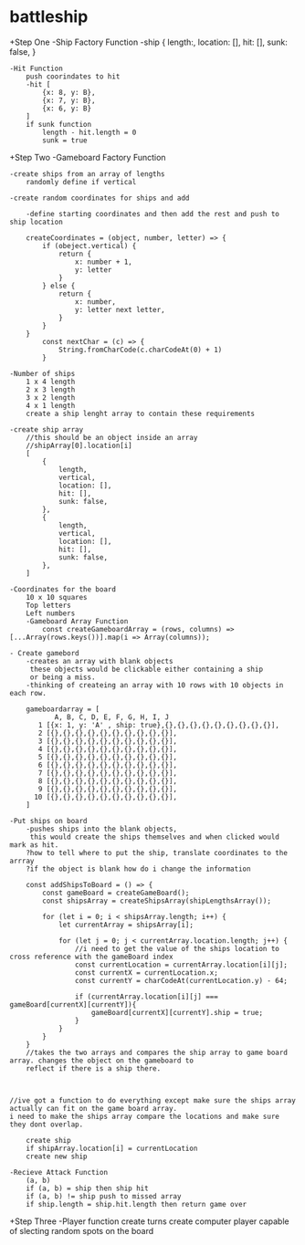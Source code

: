 # battleship

+Step One
-Ship Factory Function
    -ship {
        length:,
        location: [],
        hit: [],
        sunk: false,
    }

    -Hit Function
        push coorindates to hit
        -hit [
            {x: 8, y: B},
            {x: 7, y: B},
            {x: 6, y: B}
        ]
        if sunk function
            length - hit.length = 0
            sunk = true

+Step Two
-Gameboard Factory Function

    -create ships from an array of lengths
        randomly define if vertical 

    -create random coordinates for ships and add
  
        -define starting coordinates and then add the rest and push to ship location

        createCoordinates = (object, number, letter) => {
            if (obeject.vertical) {
                return {
                    x: number + 1,
                    y: letter
                }
            } else {
                return {
                    x: number,
                    y: letter next letter,
                }
            }
        }
            const nextChar = (c) => {
                String.fromCharCode(c.charCodeAt(0) + 1)
            }

    -Number of ships
        1 x 4 length
        2 x 3 length
        3 x 2 length
        4 x 1 length
        create a ship lenght array to contain these requirements

    -create ship array 
        //this should be an object inside an array
        //shipArray[0].location[i]
        [ 
            {
                length,
                vertical, 
                location: [],
                hit: [],
                sunk: false,
            },
            {
                length,
                vertical, 
                location: [],
                hit: [],
                sunk: false,
            },
        ]

    -Coordinates for the board
        10 x 10 squares
        Top letters
        Left numbers
        -Gameboard Array Function
            const createGameboardArray = (rows, columns) => [...Array(rows.keys())].map(i => Array(columns));
    
    - Create gamebord
        -creates an array with blank objects
         these objects would be clickable either containing a ship
         or being a miss.
        -thinking of createing an array with 10 rows with 10 objects in each row.

        gameboardarray = [
               A, B, C, D, E, F, G, H, I, J
           1 [{x: 1, y: 'A' , ship: true},{},{},{},{},{},{},{},{},{}],
           2 [{},{},{},{},{},{},{},{},{},{}],
           3 [{},{},{},{},{},{},{},{},{},{}],
           4 [{},{},{},{},{},{},{},{},{},{}],
           5 [{},{},{},{},{},{},{},{},{},{}],
           6 [{},{},{},{},{},{},{},{},{},{}],
           7 [{},{},{},{},{},{},{},{},{},{}],
           8 [{},{},{},{},{},{},{},{},{},{}],
           9 [{},{},{},{},{},{},{},{},{},{}],
          10 [{},{},{},{},{},{},{},{},{},{}],
        ]

    -Put ships on board
        -pushes ships into the blank objects,
         this would create the ships themselves and when clicked would mark as hit.
        ?how to tell where to put the ship, translate coordinates to the arrray
        ?if the object is blank how do i change the information

        const addShipsToBoard = () => {
            const gameBoard = createGameBoard();
            const shipsArray = createShipsArray(shipLengthsArray());

            for (let i = 0; i < shipsArray.length; i++) {
                let currentArray = shipsArray[i];

                for (let j = 0; j < currentArray.location.length; j++) {
                    //i need to get the value of the ships location to cross reference with the gameBoard index
                    const currentLocation = currentArray.location[i][j];
                    const currentX = currentLocation.x;
                    const currentY = charCodeAt(currentLocation.y) - 64;
                    
                    if (currentArray.location[i][j] === gameBoard[currentX][currentY]){
                        gameBoard[currentX][currentY].ship = true;
                    }
                }
            }    
        }
        //takes the two arrays and compares the ship array to game board array. changes the object on the gameboard to 
        reflect if there is a ship there.
       
    

    //ive got a function to do everything except make sure the ships array actually can fit on the game board array.
    i need to make the ships array compare the locations and make sure they dont overlap.

        create ship
        if shipArray.location[i] = currentLocation
        create new ship   

    -Recieve Attack Function
        (a, b) 
        if (a, b) = ship then ship hit
        if (a, b) != ship push to missed array
        if ship.length = ship.hit.length then return game over
    

+Step Three
-Player function
    create turns
    create computer player capable of slecting random spots on the board



